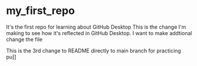 # my_first_repo
It's the first repo for learning about GitHub Desktop
This is the change I'm making to see how it's reflected in GitHub Desktop. I want to make addtional change the file

This is the 3rd change to README directly to main branch for practicing pu]] 
